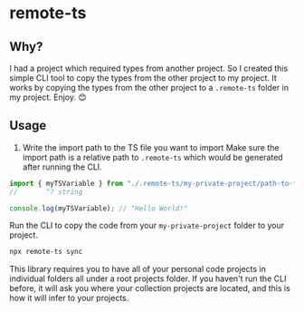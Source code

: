 # remote-ts

## Why?

I had a project which required types from another project.
So I created this simple CLI tool to copy the types from the other project to my project.
It works by copying the types from the other project to a `.remote-ts` folder in my project.
Enjoy. 😊

## Usage

1. Write the import path to the TS file you want to import
Make sure the import path is a relative path to `.remote-ts` which would be generated after running the CLI.

```ts
import { myTSVariable } from "./.remote-ts/my-private-project/path-to-file.ts";
//       ^? string

console.log(myTSVariable); // "Hello World!"
```

Run the CLI to copy the code from your `my-private-project` folder to your project.

```bash
npx remote-ts sync
```

This library requires you to have all of your personal code projects in individual folders all under a root projects folder.
If you haven't run the CLI before, it will ask you where your collection projects are located, and this is how it will infer to your projects.
